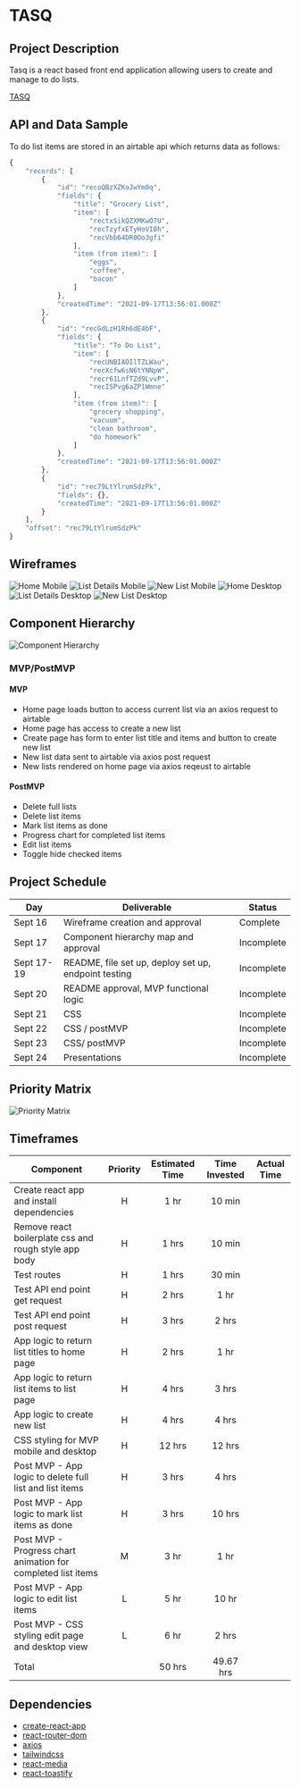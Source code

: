 # TASQ

## Project Description

Tasq is a react based front end application allowing users to create and manage to do lists.

[TASQ](https://tasq.netlify.app/)

## API and Data Sample

To do list items are stored in an airtable api which returns data as follows:

``` javascript
{
    "records": [
        {
            "id": "recoQBzXZKoJwYm0q",
            "fields": {
                "title": "Grocery List",
                "item": [
                    "rectxSikQZXMKwO7U",
                    "recTzyfxETyHoVI0h",
                    "recVbb64DR0Oo3gfi"
                ],
                "item (from item)": [
                    "eggs",
                    "coffee",
                    "bacon"
                ]
            },
            "createdTime": "2021-09-17T13:56:01.000Z"
        },
        {
            "id": "recGdLzH1Rh6dE4bF",
            "fields": {
                "title": "To Do List",
                "item": [
                    "recUNBIAOIlTZLWau",
                    "recXcfw6sN6tYNNpW",
                    "recr61LnfTZd9LvvP",
                    "recISPvg6aZP1Wmne"
                ],
                "item (from item)": [
                    "grocery shopping",
                    "vacuum",
                    "clean bathroom",
                    "do homework"
                ]
            },
            "createdTime": "2021-09-17T13:56:01.000Z"
        },
        {
            "id": "rec79LtYlrumSdzPk",
            "fields": {},
            "createdTime": "2021-09-17T13:56:01.000Z"
        }
    ],
    "offset": "rec79LtYlrumSdzPk"
}
```

## Wireframes
![Home Mobile](https://github.com/ktbg/tasq/blob/main/Images/home_mobile.png) 
![List Details Mobile](https://github.com/ktbg/tasq/blob/main/Images/listDetail_mobile.png) 
![New List Mobile](https://github.com/ktbg/tasq/blob/main/Images/listEdit_mobile.png)
![Home Desktop](https://github.com/ktbg/tasq/blob/main/Images/home_desktop.png)
![List Details Desktop](https://github.com/ktbg/tasq/blob/main/Images/listDetails_desktop.png)
![New List Desktop](https://github.com/ktbg/tasq/blob/main/Images/listEdit_desktop.png)


## Component Hierarchy

![Component Hierarchy](https://github.com/ktbg/tasq/blob/main/Images/Tasq_componentHierarchy.png)

### MVP/PostMVP

#### MVP 

- Home page loads button to access current list via an axios request to airtable
- Home page has access to create a new list
- Create page has form to enter list title and items and button to create new list
- New list data sent to airtable via axios post request
- New lists rendered on home page via axios reqeust to airtable

#### PostMVP  

- Delete full lists
- Delete list items
- Mark list items as done
- Progress chart for completed list items
- Edit list items
- Toggle hide checked items

## Project Schedule

|  Day | Deliverable | Status
|---|---| ---|
|Sept 16| Wireframe creation and approval | Complete
|Sept 17| Component hierarchy map and approval | Incomplete
|Sept 17-19| README, file set up, deploy set up, endpoint testing  | Incomplete
|Sept 20| README approval, MVP functional logic  | Incomplete
|Sept 21| CSS | Incomplete
|Sept 22| CSS / postMVP| Incomplete
|Sept 23| CSS/ postMVP | Incomplete
|Sept 24| Presentations | Incomplete

## Priority Matrix

![Priority Matrix](https://github.com/ktbg/tasq/blob/main/Images/p2_priorityMatrix.png)

## Timeframes

| Component | Priority | Estimated Time | Time Invested | Actual Time |
| --- | :---: |  :---: | :---: | :---: |
| Create react app and install dependencies | H | 1 hr| 10 min |  |
| Remove react boilerplate css and rough style app body | H | 1 hrs| 10 min |  |
| Test routes| H | 1 hrs| 30 min | |
| Test API end point get request | H | 2 hrs| 1 hr | |
| Test API end point post request | H | 3 hrs| 2 hrs |  |
| App logic to return list titles to home page | H | 2 hrs| 1 hr |  |
| App logic to return list items to list page | H | 4 hrs| 3 hrs |  |
| App logic to create new list | H | 4 hrs| 4 hrs |  |
| CSS styling for MVP mobile and desktop| H | 12 hrs| 12 hrs |  |
| Post MVP - App logic to delete full list and list items | H | 3 hrs | 4 hrs |  |
| Post MVP - App logic to mark list items as done | H | 3 hrs| 10 hrs |  |
| Post MVP - Progress chart animation for completed list items | M | 3 hr | 1 hr |  |
| Post MVP - App logic to edit list items | L | 5 hr| 10 hr |  |
| Post MVP - CSS styling edit page and desktop view | L | 6 hr | 2 hrs| |
| Total |  | 50 hrs| 49.67 hrs |  |

## Dependencies

- [create-react-app](https://create-react-app.dev/) 
- [react-router-dom](https://reactrouter.com/web/guides/quick-start)
- [axios](https://www.npmjs.com/package/axios)
- [tailwindcss](https://tailwindcss.com/docs/guides/create-react-app)
- [react-media](https://github.com/ReactTraining/react-media)
- [react-toastify](https://fkhadra.github.io/react-toastify/introduction)


